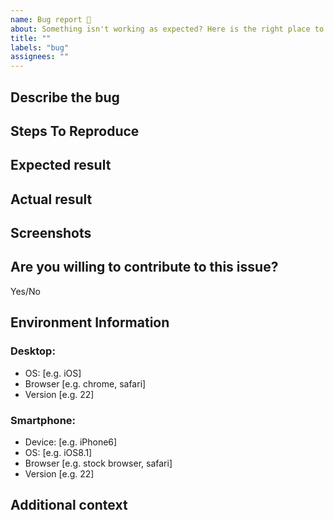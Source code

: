 ```yaml
---
name: Bug report 🐞
about: Something isn't working as expected? Here is the right place to report. For questions, please use "Discussions".
title: ""
labels: "bug"
assignees: ""
---
```


## Describe the bug

<!-- Describe the issue in detail. -->

## Steps To Reproduce

<!-- Clear steps describing how to reproduce the issue.

1. Go to '...'
2. Click on '....'
3. Scroll down to '....'
4. See error -->

## Expected result

<!-- What should happen? -->

## Actual result

<!-- What happens. -->

## Screenshots

<!-- If applicable, add screenshots to help explain your problem. -->

## Are you willing to contribute to this issue?

Yes/No

## Environment Information

### Desktop:<!-- (please complete the following information if applicable) -->

- OS: [e.g. iOS]
- Browser [e.g. chrome, safari]
- Version [e.g. 22]

### Smartphone:<!-- (please complete the following information if applicable) -->

- Device: [e.g. iPhone6]
- OS: [e.g. iOS8.1]
- Browser [e.g. stock browser, safari]
- Version [e.g. 22]

## Additional context

<!-- Add any other context about the problem here. -->
